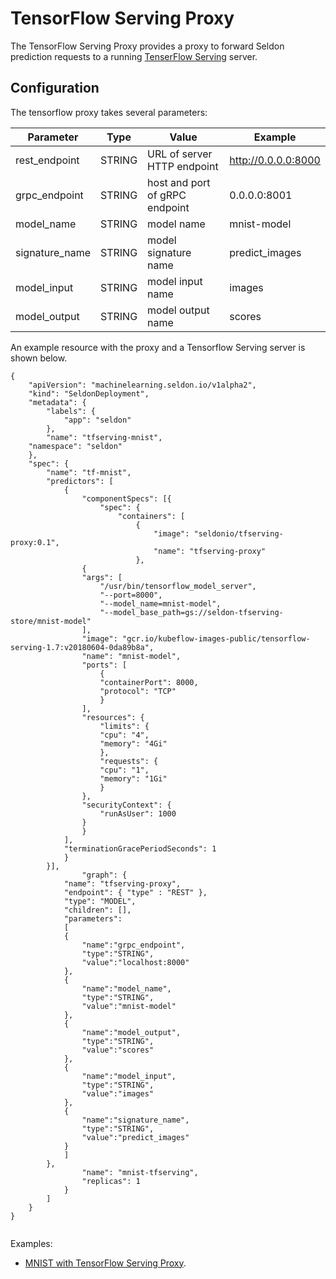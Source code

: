 # TensorFlow Serving Proxy

The TensorFlow Serving Proxy provides a proxy to forward Seldon prediction requests to a running [TenserFlow Serving](https://www.tensorflow.org/serving/) server.

## Configuration

The tensorflow proxy takes several parameters:

 | Parameter | Type | Value | Example |
 |-----------|------|-------|---------|
 | rest_endpoint | STRING | URL of server HTTP endpoint | http://0.0.0.0:8000 |
 | grpc_endpoint | STRING | host and port of gRPC endpoint | 0.0.0.0:8001 |
 | model_name | STRING | model name | mnist-model |
 | signature_name | STRING | model signature name | predict_images |
 | model_input | STRING | model input name | images |
 | model_output | STRING | model output name | scores |

An example resource with the proxy and a Tensorflow Serving server is shown below.


```
{
    "apiVersion": "machinelearning.seldon.io/v1alpha2",
    "kind": "SeldonDeployment",
    "metadata": {
        "labels": {
            "app": "seldon"
        },
        "name": "tfserving-mnist",
	"namespace": "seldon"	
    },
    "spec": {
        "name": "tf-mnist",
        "predictors": [
            {
                "componentSpecs": [{
                    "spec": {
                        "containers": [
                            {
                                "image": "seldonio/tfserving-proxy:0.1",
                                "name": "tfserving-proxy"
                            },
			    {
				"args": [
				    "/usr/bin/tensorflow_model_server",
				    "--port=8000",
				    "--model_name=mnist-model",
				    "--model_base_path=gs://seldon-tfserving-store/mnist-model"
				],
				"image": "gcr.io/kubeflow-images-public/tensorflow-serving-1.7:v20180604-0da89b8a",
				"name": "mnist-model",
				"ports": [
				    {
					"containerPort": 8000,
					"protocol": "TCP"
				    }
				],
				"resources": {
				    "limits": {
					"cpu": "4",
					"memory": "4Gi"
				    },
				    "requests": {
					"cpu": "1",
					"memory": "1Gi"
				    }
				},
				"securityContext": {
				    "runAsUser": 1000
				}
			    }
			],
			"terminationGracePeriodSeconds": 1
		    }
		}],
                "graph": {
		    "name": "tfserving-proxy",
		    "endpoint": { "type" : "REST" },
		    "type": "MODEL",
		    "children": [],
		    "parameters":
		    [
			{
			    "name":"grpc_endpoint",
			    "type":"STRING",
			    "value":"localhost:8000"
			},
			{
			    "name":"model_name",
			    "type":"STRING",
			    "value":"mnist-model"
			},
			{
			    "name":"model_output",
			    "type":"STRING",
			    "value":"scores"
			},
			{
			    "name":"model_input",
			    "type":"STRING",
			    "value":"images"
			},
			{
			    "name":"signature_name",
			    "type":"STRING",
			    "value":"predict_images"
			}
		    ]
		},
                "name": "mnist-tfserving",
                "replicas": 1
            }
        ]
    }
}


```

Examples:

 * [MNIST with TensorFlow Serving Proxy](../examples/models/tfserving-mnist/tfserving-mnist.ipynb).
